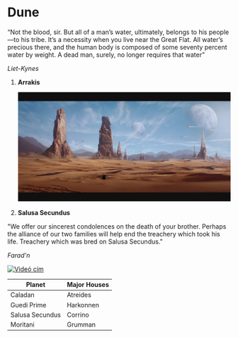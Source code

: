 # Dune

“Not the blood, sir. But all of a man’s water, ultimately, belongs to his people—to his tribe. It’s a necessity when you live near the Great Flat. All water’s precious there, and the human body is composed of some seventy percent water by weight. A dead man, surely, no longer requires that water”

_Liet-Kynes_

1. **Arrakis**

   ![arrakis](https://github.com/jakobszengabor/dune_git/blob/d904af5563d7d7b6d98fc094e5c5868610ff789c/images/arrakis_planet.jpg "Arrakis")

2. **Salusa Secundus**

"We offer our sincerest condolences on the death of your brother. Perhaps the alliance of our two families will help end the treachery which took his life. Treachery which was bred on Salusa Secundus."

_Farad'n_

[![Videó cím](https://img.youtube.com/vi/qWK3nkJhneE/0.jpg)](https://www.youtube.com/watch?v=qWK3nkJhneE)

| Planet          | Major Houses |
| --------------- | ------------ |
| Caladan         | Atreides     |
| Guedi Prime     | Harkonnen    |
| Salusa Secundus | Corrino      |
| Moritani        | Grumman      |
